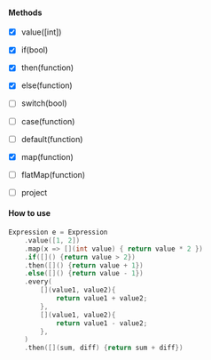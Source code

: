 
#### Methods
- [x] value([int])
- [x] if(bool)
- [x] then(function)
- [x] else(function) 
- [ ] switch(bool)
- [ ] case(function)
- [ ] default(function)
- [x] map(function)
- [ ] flatMap(function)
- [ ] project


#### How to use
```c++
Expression e = Expression
    .value([1, 2])
    .map(x => [](int value) { return value * 2 })
    .if([]() {return value > 2})
    .then([]() {return value + 1})
    .else([]() {return value - 1})
    .every(
        [](value1, value2){
            return value1 + value2;
        },
        [](value1, value2){
            return value1 - value2;
        },
    )
    .then([](sum, diff) {return sum + diff})
```

